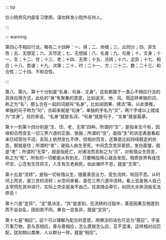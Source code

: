 ::: tip

仅小院师兄内部复习使用，请勿转发小院外任何人。

:::

::: warning

第四心不相应行法，略有二十四种：一、得；二、命根；三、众同分；四、异生性；五、无想定；六、灭尽定；七、无想报；八、名身；九、句身；十、文身；十一、生；十二、住；十三、老；十四、无常；十五、流转；十六、定异；十七、相应；十八、势速；十九、次第；二十、时；二十一、方；二十二、数；二十三、和合性；二十四、不和合性。

:::

​         第八、第九、第十个分别是“名身、句身、文身”。这些都属于一类心不相应行法的具体应用方式，此处的“身”有聚集的意思，比如说天、地、风、雨这样单独的词，称之为“名”，那么合在一起的词就叫“名身”，比如说因果、佛法”等。以此类推，单独的句子称为“句”，合起来就是“句身”。单独的字名为“文”，两个字或以上就成为“文身”。总的来说，“名身”就是名词，“句身”就是句子，“文身”就是篇章。

​         第十一到第十四分别是“生、住、老、无常”四种。所谓的“生”，是指本无今有，因缘和合而变生一切三界六道的正报、依报；所谓的“住”，是指“生”的状态表面看起来已经暂住不动，实际上依然变化不停，但相对而言，还算是比较持续稳定的状态，那就是住；所谓的“老”，是指人由生至死，中间念念变异衰损，发白面皱，就是“老”；所谓的“无常”，就是指死亡，对诸法而言称之为“灭”，对有情众生而言，称之为“死”。所有的一切都是从有到无，只要稍加用心就会发现，物质世界有成住坏空，心念有生住异灭，人生有生老病死，如此循环不息，就是“无常”。         

​         第十五是“流转”。是指一切有情众生，随着善恶业力，受生流转，轮回不息。从时间上而言，是三世的流转；从空间来看，是在三界六道中流转。看上去是我人自己主宰而在其中进行，实际上完全是身不由己，任其随业牵引，如同大水奔流般无法停息！

​         第十六是“定异”。“定”是决定，“异”是差别，在流转的过程中，善恶因果互相差别而不会杂乱，因如若不同，果也一定各异，就是“定异”。

​         第十七是“相应”。这个可以理解为配合的意思，用佛法的话也可说为“感应”，宇宙万事万物，恶与恶相应，善与善相应，怎么感就怎么应，互不混淆，这样相对应匹配，犹如物以类聚、人以群分一样，就是“相应”。